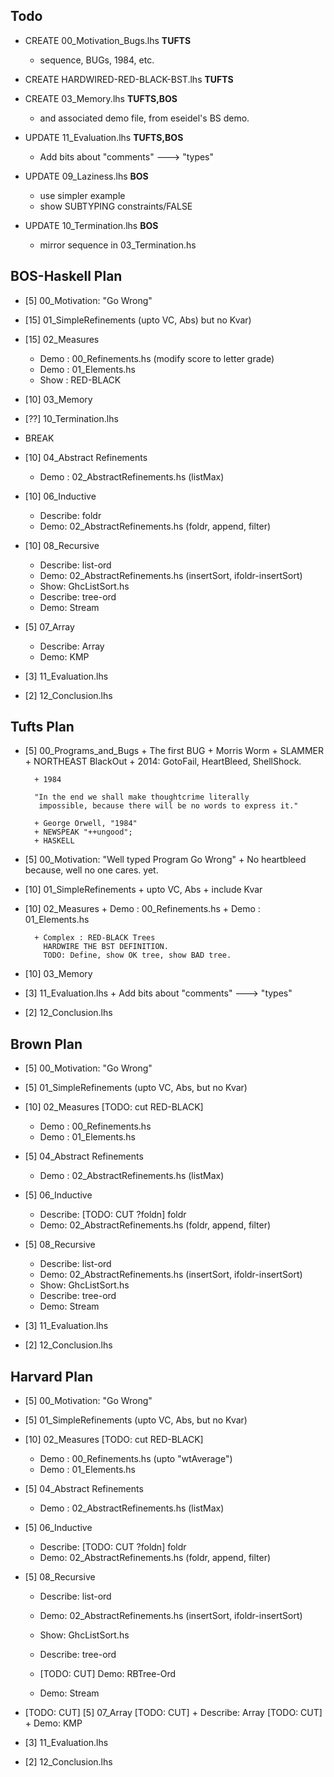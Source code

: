 Todo
----

- CREATE 00_Motivation_Bugs.lhs **TUFTS**
  + sequence, BUGs, 1984, etc.

- CREATE HARDWIRED-RED-BLACK-BST.lhs **TUFTS**

- CREATE 03_Memory.lhs **TUFTS,BOS**
  + and associated demo file, from eseidel's BS demo.

- UPDATE 11_Evaluation.lhs **TUFTS,BOS** 
	+ Add bits about "comments" ---> "types"
  
- UPDATE 09_Laziness.lhs **BOS**
  + use simpler example
  + show SUBTYPING constraints/FALSE
  
- UPDATE 10_Termination.lhs **BOS**
  + mirror sequence in 03_Termination.hs


BOS-Haskell Plan
----------------

* [5]  00_Motivation: "Go Wrong"

* [15]  01_SimpleRefinements (upto VC, Abs) but no Kvar)

* [15] 02_Measures
    + Demo : 00_Refinements.hs (modify score to letter grade)
    + Demo : 01_Elements.hs
	+ Show : RED-BLACK
	
* [10] 03_Memory

* [??] 10_Termination.lhs

* BREAK

* [10]  04_Abstract Refinements
    + Demo : 02_AbstractRefinements.hs (listMax)
	
* [10]  06_Inductive
	+ Describe: foldr
    + Demo:  02_AbstractRefinements.hs (foldr, append, filter)

* [10]  08_Recursive
	+ Describe: list-ord
	+ Demo:  02_AbstractRefinements.hs (insertSort, ifoldr-insertSort)
	+ Show:  GhcListSort.hs 
	+ Describe: tree-ord
	+ Demo:     Stream

* [5] 07_Array
  	+ Describe: Array
  	+ Demo:     KMP

* [3]  11_Evaluation.lhs 

* [2]  12_Conclusion.lhs




Tufts Plan
----------

* [5] 00_Programs_and_Bugs
		+ The first BUG
		+ Morris Worm
		+ SLAMMER
		+ NORTHEAST BlackOut
		+ 2014: GotoFail, HeartBleed, ShellShock.

	    + 1984

	    "In the end we shall make thoughtcrime literally
		 impossible, because there will be no words to express it."

		+ George Orwell, "1984"
	    + NEWSPEAK "++ungood";
		+ HASKELL 	

* [5]  00_Motivation: "Well typed Program Go Wrong"
	    + No heartbleed because, well no one cares. yet.
		
* [10]  01_SimpleRefinements
        + upto VC, Abs
		+ include Kvar 

* [10] 02_Measures 
        + Demo    : 00_Refinements.hs
        + Demo    : 01_Elements.hs

		+ Complex : RED-BLACK Trees
		  HARDWIRE THE BST DEFINITION.
		  TODO: Define, show OK tree, show BAD tree.

* [10] 03_Memory

* [3]  11_Evaluation.lhs 
		+ Add bits about "comments" ---> "types"
		
* [2]  12_Conclusion.lhs



Brown Plan
----------

* [5]  00_Motivation: "Go Wrong"

* [5]  01_SimpleRefinements (upto VC, Abs, but no Kvar)

* [10] 02_Measures [TODO: cut RED-BLACK]
    + Demo : 00_Refinements.hs
    + Demo : 01_Elements.hs

* [5]  04_Abstract Refinements
    + Demo : 02_AbstractRefinements.hs (listMax)
	
* [5]  06_Inductive
	+ Describe: [TODO: CUT ?foldn] foldr
    + Demo:  02_AbstractRefinements.hs (foldr, append, filter)

* [5]  08_Recursive
	+ Describe: list-ord
	+ Demo:  02_AbstractRefinements.hs (insertSort, ifoldr-insertSort)
	+ Show:  GhcListSort.hs 
	+ Describe: tree-ord
	+ Demo:     Stream
 
* [3]  11_Evaluation.lhs 

* [2]  12_Conclusion.lhs



Harvard Plan
------------

* [5] 00_Motivation: "Go Wrong"

* [5] 01_SimpleRefinements (upto VC, Abs, but no Kvar)

* [10] 02_Measures [TODO: cut RED-BLACK]
    + Demo : 00_Refinements.hs (upto "wtAverage")
    + Demo : 01_Elements.hs

* [5] 04_Abstract Refinements
    + Demo : 02_AbstractRefinements.hs (listMax)
	
* [5] 06_Inductive
	+ Describe: [TODO: CUT ?foldn] foldr
    + Demo:  02_AbstractRefinements.hs (foldr, append, filter)

* [5] 08_Recursive
	+ Describe: list-ord
	+ Demo:  02_AbstractRefinements.hs (insertSort, ifoldr-insertSort)

	+ Show:  GhcListSort.hs 
	+ Describe: tree-ord
	+ [TODO: CUT] Demo:     RBTree-Ord
	+ Demo:     Stream

* [TODO: CUT] [5] 07_Array
  [TODO: CUT] 	+ Describe: Array
  [TODO: CUT] 	+ Demo:     KMP
  
* [3] 11_Evaluation.lhs 

* [2] 12_Conclusion.lhs

